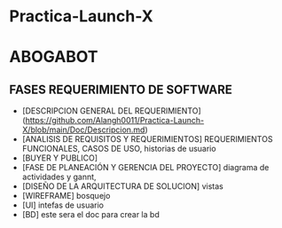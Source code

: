 # Practica-Launch-X

ABOGABOT
==========================

FASES REQUERIMIENTO DE SOFTWARE 
--------------------------
- [DESCRIPCION GENERAL DEL REQUERIMIENTO] (https://github.com/Alangh0011/Practica-Launch-X/blob/main/Doc/Descripcion.md)
- [ANALISIS DE REQUISITOS Y REQUERIMIENTOS] REQUERIMIENTOS FUNCIONALES, CASOS DE USO, historias de usuario
- [BUYER Y PUBLICO]
- [FASE DE PLANEACIÓN Y GERENCIA DEL PROYECTO] diagrama de actividades y gannt, 
- [DISEÑO DE LA ARQUITECTURA DE SOLUCION] vistas 
- [WIREFRAME] bosquejo
- [UI] intefas de usuario
- [BD] este sera el doc para crear la bd
